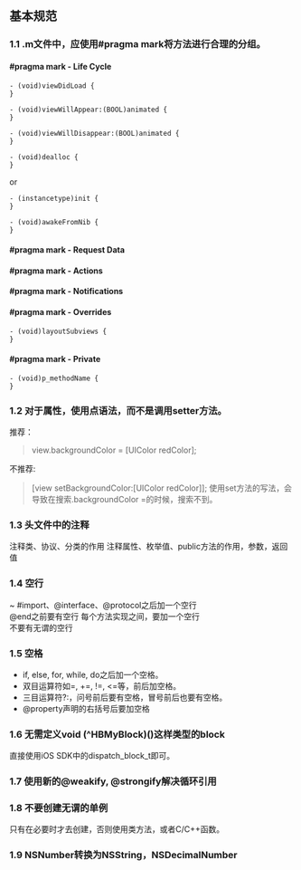 ## 基本规范
### 1.1 .m文件中，应使用#pragma mark将方法进行合理的分组。
#### #pragma mark - Life Cycle
```
- (void)viewDidLoad {
}

- (void)viewWillAppear:(BOOL)animated {
}

- (void)viewWillDisappear:(BOOL)animated {
}

- (void)dealloc {
}
```
or

```
- (instancetype)init {
}

- (void)awakeFromNib {
}
```

#### #pragma mark - Request Data

#### #pragma mark - Actions

#### #pragma mark - Notifications

#### #pragma mark - Overrides
```
- (void)layoutSubviews {
}
```
#### #pragma mark - Private
```
- (void)p_methodName {
}
```

### 1.2 对于属性，使用点语法，而不是调用setter方法。
推荐：
>view.backgroundColor = [UIColor redColor];

不推荐:
>[view setBackgroundColor:[UIColor redColor]];
使用set方法的写法，会导致在搜索.backgroundColor =的时候，搜索不到。

### 1.3 头文件中的注释
注释类、协议、分类的作用
注释属性、枚举值、public方法的作用，参数，返回值

### 1.4 空行
~  #import、@interface、@protocol之后加一个空行		
@end之前要有空行
每个方法实现之间，要加一个空行		
不要有无谓的空行

### 1.5 空格
- if, else, for, while, do之后加一个空格。
- 双目运算符如=, +=, !=, <=等，前后加空格。
- 三目运算符?:，问号前后要有空格，冒号前后也要有空格。
- @property声明的右括号后要加空格

### 1.6 无需定义void (^HBMyBlock)()这样类型的block
直接使用iOS SDK中的dispatch_block_t即可。

### 1.7 使用新的@weakify, @strongify解决循环引用

### 1.8 不要创建无谓的单例
只有在必要时才去创建，否则使用类方法，或者C/C++函数。

### 1.9 NSNumber转换为NSString，NSDecimalNumber
